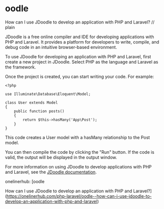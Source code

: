 # oodle

How can I use JDoodle to develop an application with PHP and Laravel?
// plain

JDoodle is a free online compiler and IDE for developing applications with PHP and Laravel. It provides a platform for developers to write, compile, and debug code in an intuitive browser-based environment.

To use JDoodle for developing an application with PHP and Laravel, first create a new project in JDoodle. Select PHP as the language and Laravel as the framework.

Once the project is created, you can start writing your code. For example:

```
<?php

use Illuminate\Database\Eloquent\Model;

class User extends Model
{
    public function posts()
    {
        return $this->hasMany('App\Post');
    }
}
```

This code creates a User model with a hasMany relationship to the Post model.

You can then compile the code by clicking the "Run" button. If the code is valid, the output will be displayed in the output window.

For more information on using JDoodle to develop applications with PHP and Laravel, see the [JDoodle documentation](https://www.jdoodle.com/php-laravel-tutorial/).

onelinerhub: [oodle

How can I use JDoodle to develop an application with PHP and Laravel?](https://onelinerhub.com/php-laravel/oodle--how-can-i-use-jdoodle-to-develop-an-application-with-php-and-laravel)